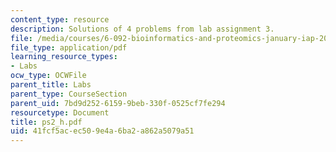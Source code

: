 ```yaml
---
content_type: resource
description: Solutions of 4 problems from lab assignment 3.
file: /media/courses/6-092-bioinformatics-and-proteomics-january-iap-2005/41fcf5acec509e4a6ba2a862a5079a51_ps2_h.pdf
file_type: application/pdf
learning_resource_types:
- Labs
ocw_type: OCWFile
parent_title: Labs
parent_type: CourseSection
parent_uid: 7bd9d252-6159-9beb-330f-0525cf7fe294
resourcetype: Document
title: ps2_h.pdf
uid: 41fcf5ac-ec50-9e4a-6ba2-a862a5079a51
---
```

